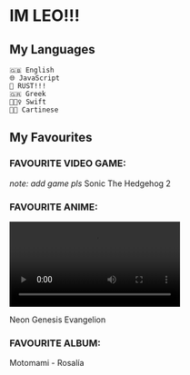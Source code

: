 # IM LEO!!!
## My Languages
	🇬🇧 English
	🌐 JavaScript
	🦀 RUST!!!
	🇬🇷 Greek
	👱🏻‍♀️ Swift
	🧛🏿 Cartinese
## My Favourites
### FAVOURITE VIDEO GAME:
*note: add game pls*
Sonic The Hedgehog 2
### FAVOURITE ANIME:

![](https://github.com/ctrleo/ctrleo/blob/main/src/Neon%20Genesis%20Evangelion%20Ep01%20Angel%20Attack.mp4)

Neon Genesis Evangelion

### FAVOURITE ALBUM:

Motomami - Rosalía
